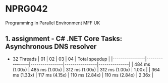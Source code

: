 # NPRG042
Programming in Parallel Environment MFF UK


## 1. assignment - C# .NET Core Tasks: Asynchronous DNS resolver 
* 32 Threads
| 01             | 02             | 03             | 04             | Total speedup |
|----------------|----------------|----------------|----------------|---------------|
| 484 ms (1.00x) | 485 ms (1.00x) | 312 ms (1.00x) | 312 ms (1.00x) | 1.00x         |
| 364 ms (1.33x) | 117 ms (4.15x) | 110 ms (2.84x) | 110 ms (2.84x) | 2.36x         |


